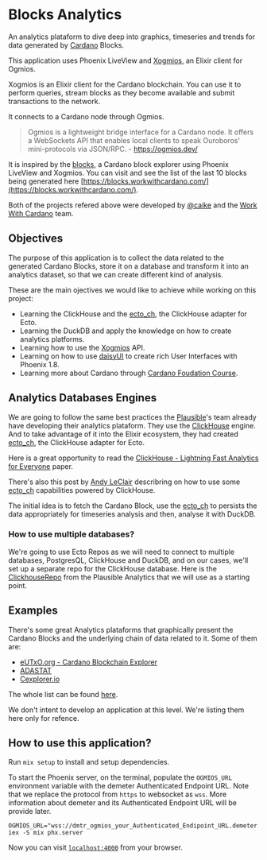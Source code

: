 # Blocks Analytics

An analytics plataform to dive deep into graphics, timeseries and trends for data generated by [Cardano](https://cardano.org) Blocks.

This application uses Phoenix LiveView and [Xogmios](https://github.com/wowica/xogmios), an Elixir client for Ogmios.

Xogmios is an Elixir client for the Cardano blockchain. You can use it to perform queries, stream blocks as they become available and submit transactions to the network.

It connects to a Cardano node through Ogmios.

> Ogmios is a lightweight bridge interface for a Cardano node. It offers a WebSockets API that enables local clients to speak Ouroboros' mini-protocols via JSON/RPC. - https://ogmios.dev/

It is inspired by the [blocks](https://github.com/wowica/blocks), a Cardano block explorer using Phoenix LiveView and Xogmios. You can visit and see the list of the last 10 blocks being generated here [https://blocks.workwithcardano.com/](https://blocks.workwithcardano.com/).

Both of the projects refered above were developed by [@caike](https://github.com/caike) and the [Work With Cardano](https://github.com/wowica) team.

## Objectives

The purpose of this application is to collect the data related to the generated Cardano Blocks, store it on a database and transform it into an analytics dataset, so that we can create different kind of analysis.

These are the main ojectives we would like to achieve while working on this project:

* Learning the ClickHouse and the [ecto_ch](https://github.com/plausible/ecto_ch), the ClickHouse adapter for Ecto.
* Learning the DuckDB and apply the knowledge on how to create analytics platforms.
* Learning how to use the [Xogmios](https://github.com/wowica/xogmios) API.
* Learning on how to use [daisyUI](https://daisyui.com/docs/install/phoenix/) to create rich User Interfaces with Phoenix 1.8.
* Learning more about Cardano through [Cardano Foudation Course](https://learn.academy.cardanofoundation.org/landing).

## Analytics Databases Engines

We are going to follow the same best practices the [Plausible](https://github.com/plausible/analytics)'s team already have developing their analytics plataform. They use the [ClickHouse](https://clickhouse.com/clickhouse) engine. And to take advantage of it into the Elixir ecosystem, they had created [ecto_ch](https://github.com/plausible/ecto_ch), the ClickHouse adapter for Ecto.

Here is a great opportunity to read the [ClickHouse - Lightning Fast Analytics for Everyone](https://www.vldb.org/pvldb/vol17/p3731-schulze.pdf) paper.

There's also this post by [Andy LeClair](https://andyleclair.dev/posts/2025/01-21-things-you-can-do-with-ecto.html) describring on how to use some [ecto_ch](https://github.com/plausible/ecto_ch) capabilities powered by ClickHouse.

The initial idea is to fetch the Cardano Block, use the [ecto_ch](https://github.com/plausible/ecto_ch) to persists the data appropriately for timeseries analysis and then, analyse it with DuckDB.

### How to use multiple databases?

We're going to use Ecto Repos as we will need to connect to multiple databases, PostgresQL, ClickHouse and DuckDB, and on our cases, we'll set up a separate repo for the ClickHouse database. Here is the [ClickhouseRepo](https://github.com/plausible/analytics/blob/master/lib/plausible/clickhouse_repo.ex) from the Plausible Analytics that we will use as a starting point.

## Examples

There's some great Analytics plataforms that graphically present the Cardano Blocks and the underlying chain of data related to it. Some of them are:

* [eUTxO.org - Cardano Blockchain Explorer](https://eutxo.org)
* [ADASTAT](https://adastat.net)
* [Cexplorer.io](https://cexplorer.io)

The whole list can be found [here](https://explorer.cardano.org).

We don't intent to develop an application at this level. We're listing them here only for refence.

## How to use this application?

Run `mix setup` to install and setup dependencies.

To start the Phoenix server, on the terminal, populate the `OGMIOS_URL` environment variable with the demeter Authenticated Endpoint URL. Note that we replace the protocol from `https` to websocket as `wss`. More information about demeter and its Authenticated Endpoint URL will be provide later.

```shell
OGMIOS_URL="wss://dmtr_ogmios_your_Authenticated_Endipoint_URL.demeter.run" iex -S mix phx.server
```


Now you can visit [`localhost:4000`](http://localhost:4000) from your browser.
